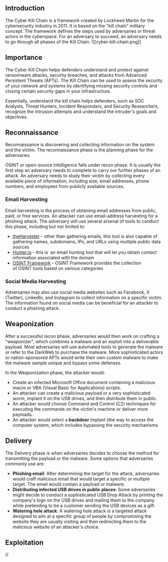 ## Introduction
The Cyber Kill Chain is a framework created by Lockheed Martin for the cybersecurity industry in 2011. It is based on the "kill chain" military concept. The framework defines the steps used by adversaries or threat actors in the cyberspace. For an adversary to succeed, an adversary needs to go through all phases of the Kill Chain.
![[cyber-kill-chain.png]]
## Importance
The Cyber Kill Chain helps defenders understand and protect against ransomware attacks, security breaches, and attacks from Advanced Persistent Threats (APTs). The Kill Chain can be used to assess the security of your network and systems by identifying missing security controls and closing certain security gaps in your infrastructure.

Essentially, understand the kill chain helps defenders, such as SOC Analysts, Threat Hunters, Incident Responders, and Security Researchers, recognize the intrusion attempts and understand the intruder's goals and objectives.
## Reconnaissance
Reconnaissance is discovering and collecting information on the system and the victim. The reconnaissance phase is the planning phase for the adversaries.

OSINT or open-source intelligence falls under recon phase. It is usually the first step an adversary needs to complete to carry our further phases of an attack. An adversary needs to study their victim by collecting every available piece of information, including size, email addresses, phone numbers, and employees from publicly available sources.
### Email Harvesting
Email harvesting is the process of obtaining email addresses from public, paid, or free services. An attacker can use email-address harvesting for a phishing attack. The adversary will use several arsenal of tools to conduct this phase, including but not limited to:
- [theHarvester](https://github.com/laramies/theHarvester) - other than gathering emails, this tool is also capable of gathering names, subdomains, IPs, and URLs using multiple public data sources 
- [Hunter.io](https://hunter.io/) - this is  an email hunting tool that will let you obtain contact information associated with the domain
- [OSINT Framework](https://osintframework.com/) - OSINT Framework provides the collection of OSINT tools based on various categories
### Social Media Harvesting
Adversaries may also use social media websites such as Facebook, X (Twitter), LinkedIn, and Instagram to collect information on a specific victim. The information found on social media can be beneficial for an attacker to conduct a phishing attack.
## Weaponization
After a successful recon phase, adversaries would then work on crafting a "weaponizer", which combines a malware and an exploit into a deliverable payload. Most adversaries will use automated tools to generate the malware or refer to the DarkWeb to purchase the malware. More sophisticated actors or nation-sponsored APTs would write their own custom malware to make the malware sample unique and bypass some defenses.

In the Weaponization phase, the attacker would:
- Create an infected Microsoft Office document containing a malicious macro or VBA (Visual Basic for Applications) scripts.
- An attacker can create a malicious payload or a very sophisticated worm, implant it on the USB drives, and then distribute them in public. 
- An attacker would choose Command and Control (C2) techniques for executing the commands on the victim's machine or deliver more payloads.
- An attacker would select a **backdoor** implant (the way to access the computer system, which includes bypassing the security mechanisms.
## Delivery
The Delivery phase is when adversaries decides to choose the method for transmitting the payload or the malware. Some options that adversaries commonly use are:
- **Phishing email**: After determining the target for the attack, adversaries would craft malicious email that would target a specific or multiple target. The email would contain a payload or malware.
- **Distributing infected USB drives in public places**: Some adversaries might decide to conduct a sophisticated USB Drop Attack by printing the company's logo on the USB drives and mailing them to the company while pretending to be a customer sending the USB devices as a gift.
- **Watering hole attack**: A watering hole attack is a targeted attack designed to aim at a specific group of people by compromising the website they are usually visiting and then redirecting them to the malicious website of an attacker's choice.
## Exploitation
//